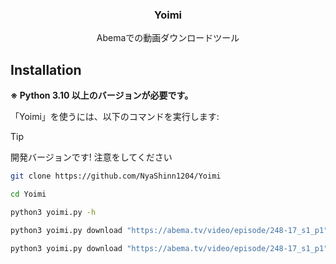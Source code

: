 <p align="center">
    <h3 align="center">Yoimi</h3>
    <p align="center">
        Abemaでの動画ダウンロードツール<br />
    </p>
</p>

## Installation

**※ Python 3.10 以上のバージョンが必要です。**

「Yoimi」を使うには、以下のコマンドを実行します:

> [!TIP]
> 開発バージョンです! 注意をしてください

```bash
git clone https://github.com/NyaShinn1204/Yoimi

cd Yoimi

python3 yoimi.py -h

python3 yoimi.py download "https://abema.tv/video/episode/248-17_s1_p1"

python3 yoimi.py download "https://abema.tv/video/episode/248-17_s1_p1" --mux
```

